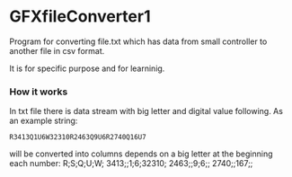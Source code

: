 # GFXfileConverter1

Program for converting file.txt which has data from small controller to another file in csv format.

It is for specific purpose and for learninig.

### How it works

In txt file there is data stream with big letter and digital value following.
As an example string:
```
R3413Q1U6W32310R2463Q9U6R2740Q16U7
```
will be converted into columns depends on a big letter at the beginning each number:
R;S;Q;U;W;
3413;;1;6;32310;
2463;;9;6;;
2740;;167;;
